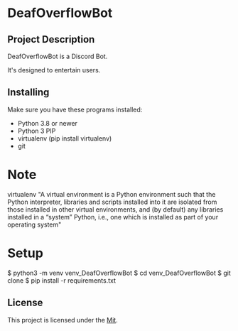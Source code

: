 # DeafOverflowBot

## Project Description
DeafOverflowBot is a Discord Bot.

It's designed to entertain users.


## Installing
 Make sure you have these programs installed:

  - Python 3.8 or newer
  - Python 3 PIP
  - virtualenv (pip install virtualenv)
  - git

# Note
virtualenv
"A virtual environment is a Python environment such that the Python interpreter, libraries and scripts installed into it are isolated from those installed in other virtual environments, and (by default) any libraries installed in a “system” Python, i.e., one which is installed as part of your operating system"


# Setup
$ python3 -m venv venv_DeafOverflowBot
$ cd venv_DeafOverflowBot
$ git clone <this repository>
$ pip install -r requirements.txt


## License
This project is licensed under the [Mit]([link](https://opensource.org/license/mit/)https://opensource.org/license/mit/).
